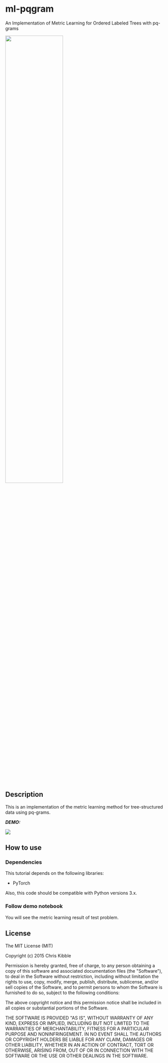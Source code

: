 # ml-pqgram

An Implementation of Metric Learning for Ordered Labeled Trees with pq-grams
 
<img src="https://user-images.githubusercontent.com/9132856/68641098-29323b80-054d-11ea-80a0-0af9267269fc.png" width=60%>

## Description

This is an implementation of the metric learning method for tree-structured data using pq-grams.
 
***DEMO:***
 
 ![](https://user-images.githubusercontent.com/9132856/68640279-92647f80-054a-11ea-9c59-2e47d75c3f3f.gif)



## How to use

### Dependencies

This tutorial depends on the following libraries:

* PyTorch

Also, this code should be compatible with Python versions 3.x.

### Follow demo notebook

You will see the metric learning result of test problem.


## License
 
The MIT License (MIT)

Copyright (c) 2015 Chris Kibble

Permission is hereby granted, free of charge, to any person obtaining a copy of this software and associated documentation files (the "Software"), to deal in the Software without restriction, including without limitation the rights to use, copy, modify, merge, publish, distribute, sublicense, and/or sell copies of the Software, and to permit persons to whom the Software is furnished to do so, subject to the following conditions:

The above copyright notice and this permission notice shall be included in all copies or substantial portions of the Software.

THE SOFTWARE IS PROVIDED "AS IS", WITHOUT WARRANTY OF ANY KIND, EXPRESS OR IMPLIED, INCLUDING BUT NOT LIMITED TO THE WARRANTIES OF MERCHANTABILITY, FITNESS FOR A PARTICULAR PURPOSE AND NONINFRINGEMENT. IN NO EVENT SHALL THE AUTHORS OR COPYRIGHT HOLDERS BE LIABLE FOR ANY CLAIM, DAMAGES OR OTHER LIABILITY, WHETHER IN AN ACTION OF CONTRACT, TORT OR OTHERWISE, ARISING FROM, OUT OF OR IN CONNECTION WITH THE SOFTWARE OR THE USE OR OTHER DEALINGS IN THE SOFTWARE.
